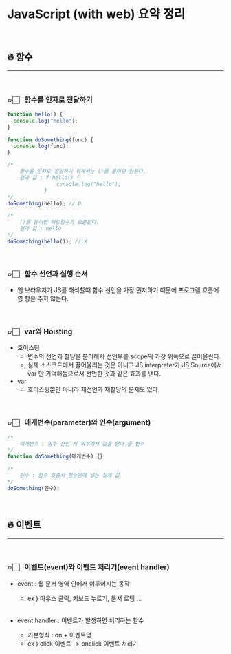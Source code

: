 # JavaScript (with web) 요약 정리

<br>

## 🔥 함수

<hr>

<br>

### 👉🏻 &nbsp; 함수를 인자로 전달하기

```javascript
function hello() {
  console.log("hello");
}

function doSomething(func) {
  console.log(func);
}

/*
    함수를 인자로 전달하기 위해서는 ()를 붙이면 안된다.
    결과 값 : f hello() {
                console.log("hello");
            }
*/
doSomething(hello); // O

/*
    ()를 붙이면 해당함수가 호출된다.
    결과 값 : hello
*/
doSomething(hello()); // X
```

<br>

### 👉🏻 &nbsp; 함수 선언과 실행 순서

- 웹 브라우저가 JS를 해석할때 함수 선언을 가장 먼저하기 때문에 프로그램 흐름에영
  향을 주지 않는다.

<br>

### 👉🏻 &nbsp; var와 Hoisting

- 호이스팅
  - 변수의 선언과 할당을 분리해서 선언부를 scope의 가장 위쪽으로 끌어올린다.
  - 실제 소스코드에서 끌어올리는 것은 아니고 JS interpreter가 JS Source에서 var
    만 기억해둠으로서 선언한 것과 같은 효과를 낸다.
- var
  - 호이스팅뿐만 아니라 재선언과 재할당의 문제도 있다.

<br>

### 👉🏻 &nbsp; 매개변수(parameter)와 인수(argument)

```javascript
/*
    매개변수 : 함수 선언 시 외부에서 값을 받아 줄 변수
*/
function doSomething(매개변수) {}

/*
    인수 : 함수 호출시 함수안에 넣는 실제 값
*/
doSomething(인수);
```

<br>

## 🔥 이벤트

<hr>

<br>

### 👉🏻 &nbsp; 이벤트(event)와 이벤트 처리기(event handler)

- event : 웹 문서 영역 안에서 이루어지는 동작

  - ex ) 마우스 클릭, 키보드 누르기, 문서 로딩 ...

  <br>

- event handler : 이벤트가 발생하면 처리하는 함수
  - 기본형식 : on + 이벤트명
  - ex ) click 이벤트 -> onclick 이벤트 처리기
